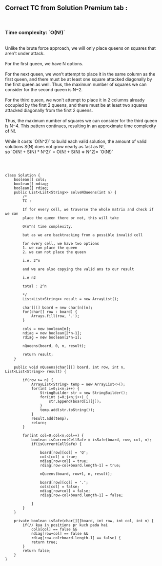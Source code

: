 <h2>Correct TC from Solution Premium tab :</h2>
​
<h3>Time complexity: `O(N!)`</h3> <br/>
​
Unlike the brute force approach, we will only place queens on squares that aren't under attack. <br>
</br>
For the first queen, we have N options. <br>
</br>
For the next queen, we won't attempt to place it in the same column as the first queen, and there must be at least one square attacked diagonally by the first queen as well. Thus, the maximum number of squares we can consider for the second queen is N−2. <br>
</br>
For the third queen, we won't attempt to place it in 2 columns already occupied by the first 2 queens, and there must be at least two squares attacked diagonally from the first 2 queens. <br>
</br>
Thus, the maximum number of squares we can consider for the third queen is N−4. This pattern continues, resulting in an approximate time complexity of N!.<br>
​</br>
While it costs `O(N^2)` to build each valid solution, the amount of valid solutions S(N) does not grow nearly as fast as N!, </br>
so `O(N! + S(N) * N^2)` = O(N! + S(N) ∗ N^2)= `O(N!)` <br>
​

​
```
class Solution {
    boolean[] cols;
    boolean[] ndiag;
    boolean[] rdiag;
    public List<List<String>> solveNQueens(int n) {
        /*
        TC : 
        
        If for every cell, we traverse the whole matrix and check if we can 
        place the queen there or not, this will take 
        
        O(n^n) time complexity. 
        
        but as we are backtracking from a possible invalid cell
        
        for every cell, we have two options 
        1. we can place the queen 
        2. we can not place the queen
        
        i.e. 2^n
        
        and we are also copying the valid ans to our result
        
        i.e n2
        
        total : 2^n
        
        */
        List<List<String>> result = new ArrayList();
        
        char[][] board = new char[n][n];
        for(char[] row : board) {
            Arrays.fill(row, '.');
        }
        
        cols = new boolean[n];
        ndiag = new boolean[2*n-1];
        rdiag = new boolean[2*n-1];
        
        nQueens(board, 0, n, result);
        
        return result;
    }
    
    public void nQueens(char[][] board, int row, int n, List<List<String>> result) {
        
        if(row >= n) {
            ArrayList<String> temp = new ArrayList<>();
            for(int i=0;i<n;i++) {
                StringBuilder str = new StringBuilder();
                for(int j=0;j<n;j++) {
                    str.append(board[i][j]);
                }
                temp.add(str.toString());
            }
            result.add(temp);
            return;
        }
        
        for(int col=0;col<n;col++) {
            boolean isCurrentCellSafe = isSafe(board, row, col, n);
            if(isCurrentCellSafe) {
                
                board[row][col] = 'Q';
                cols[col] = true;
                ndiag[row+col] = true;
                rdiag[row-col+board.length-1] = true;
                
                nQueens(board, row+1, n, result);
                
                board[row][col] = '.';
                cols[col] = false;
                ndiag[row+col] = false;
                rdiag[row-col+board.length-1] = false;
                
            }
        }
    }
    
    private boolean isSafe(char[][]board, int row, int col, int n) {
        if(// kya in positions pr kuch pada hai
            cols[col] == false &&
            ndiag[row+col] == false &&
            rdiag[row-col+board.length-1] == false) {
            return true;
        }
        return false;
    }
}
```
